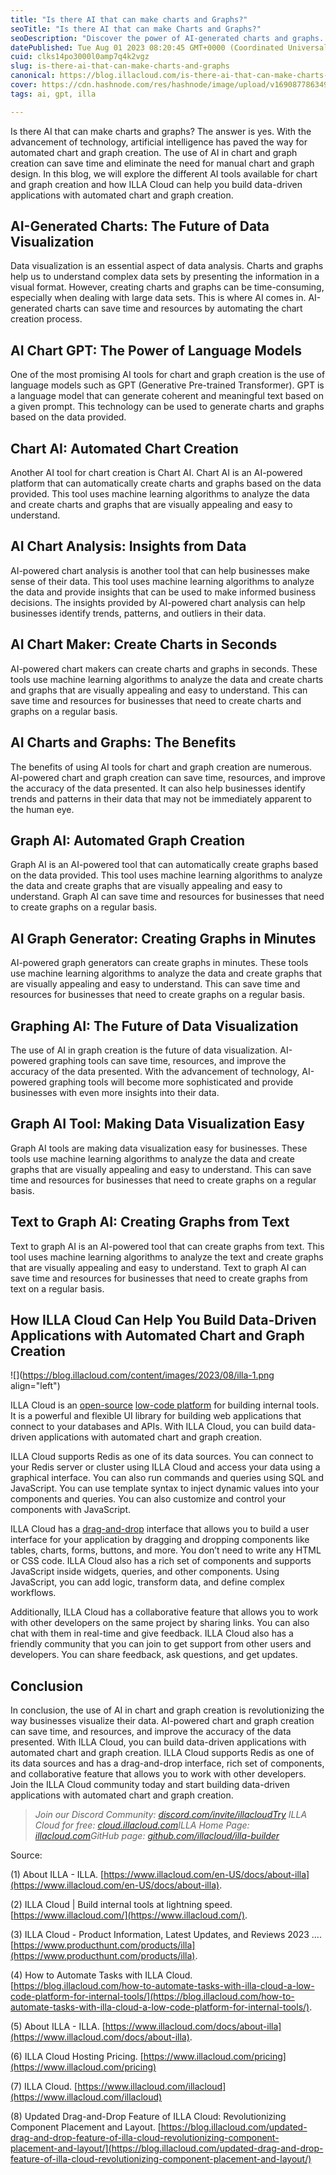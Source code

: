 ```yaml
---
title: "Is there AI that can make charts and Graphs?"
seoTitle: "Is there AI that can make Charts and Graphs?"
seoDescription: "Discover the power of AI-generated charts and graphs. Explore the different AI tools available for creating data visualizations and how ILLA Cloud can help."
datePublished: Tue Aug 01 2023 08:20:45 GMT+0000 (Coordinated Universal Time)
cuid: clks14po3000l0amp7q4k2vgz
slug: is-there-ai-that-can-make-charts-and-graphs
canonical: https://blog.illacloud.com/is-there-ai-that-can-make-charts-and-graphs/
cover: https://cdn.hashnode.com/res/hashnode/image/upload/v1690877863492/5443723e-348b-4ac3-97bf-ca254a97bc2e.jpeg
tags: ai, gpt, illa

---
```


Is there AI that can make charts and graphs? The answer is yes. With the advancement of technology, artificial intelligence has paved the way for automated chart and graph creation. The use of AI in chart and graph creation can save time and eliminate the need for manual chart and graph design. In this blog, we will explore the different AI tools available for chart and graph creation and how ILLA Cloud can help you build data-driven applications with automated chart and graph creation.

## AI-Generated Charts: The Future of Data Visualization

Data visualization is an essential aspect of data analysis. Charts and graphs help us to understand complex data sets by presenting the information in a visual format. However, creating charts and graphs can be time-consuming, especially when dealing with large data sets. This is where AI comes in. AI-generated charts can save time and resources by automating the chart creation process.

## AI Chart GPT: The Power of Language Models

One of the most promising AI tools for chart and graph creation is the use of language models such as GPT (Generative Pre-trained Transformer). GPT is a language model that can generate coherent and meaningful text based on a given prompt. This technology can be used to generate charts and graphs based on the data provided.

## Chart AI: Automated Chart Creation

Another AI tool for chart creation is Chart AI. Chart AI is an AI-powered platform that can automatically create charts and graphs based on the data provided. This tool uses machine learning algorithms to analyze the data and create charts and graphs that are visually appealing and easy to understand.

## AI Chart Analysis: Insights from Data

AI-powered chart analysis is another tool that can help businesses make sense of their data. This tool uses machine learning algorithms to analyze the data and provide insights that can be used to make informed business decisions. The insights provided by AI-powered chart analysis can help businesses identify trends, patterns, and outliers in their data.

## AI Chart Maker: Create Charts in Seconds

AI-powered chart makers can create charts and graphs in seconds. These tools use machine learning algorithms to analyze the data and create charts and graphs that are visually appealing and easy to understand. This can save time and resources for businesses that need to create charts and graphs on a regular basis.

## AI Charts and Graphs: The Benefits

The benefits of using AI tools for chart and graph creation are numerous. AI-powered chart and graph creation can save time, resources, and improve the accuracy of the data presented. It can also help businesses identify trends and patterns in their data that may not be immediately apparent to the human eye.

## Graph AI: Automated Graph Creation

Graph AI is an AI-powered tool that can automatically create graphs based on the data provided. This tool uses machine learning algorithms to analyze the data and create graphs that are visually appealing and easy to understand. Graph AI can save time and resources for businesses that need to create graphs on a regular basis.

## AI Graph Generator: Creating Graphs in Minutes

AI-powered graph generators can create graphs in minutes. These tools use machine learning algorithms to analyze the data and create graphs that are visually appealing and easy to understand. This can save time and resources for businesses that need to create graphs on a regular basis.

## Graphing AI: The Future of Data Visualization

The use of AI in graph creation is the future of data visualization. AI-powered graphing tools can save time, resources, and improve the accuracy of the data presented. With the advancement of technology, AI-powered graphing tools will become more sophisticated and provide businesses with even more insights into their data.

## Graph AI Tool: Making Data Visualization Easy

Graph AI tools are making data visualization easy for businesses. These tools use machine learning algorithms to analyze the data and create graphs that are visually appealing and easy to understand. This can save time and resources for businesses that need to create graphs on a regular basis.

## Text to Graph AI: Creating Graphs from Text

Text to graph AI is an AI-powered tool that can create graphs from text. This tool uses machine learning algorithms to analyze the text and create graphs that are visually appealing and easy to understand. Text to graph AI can save time and resources for businesses that need to create graphs from text on a regular basis.

## How ILLA Cloud Can Help You Build Data-Driven Applications with Automated Chart and Graph Creation

![](https://blog.illacloud.com/content/images/2023/08/illa-1.png align="left")

ILLA Cloud is an [open-source](https://blog.illacloud.com/opensource-for-non-developers/) [low-code platform](https://blog.illacloud.com/low-code-or-traditional-development-comparison/) for building internal tools. It is a powerful and flexible UI library for building web applications that connect to your databases and APIs. With ILLA Cloud, you can build data-driven applications with automated chart and graph creation.

ILLA Cloud supports Redis as one of its data sources. You can connect to your Redis server or cluster using ILLA Cloud and access your data using a graphical interface. You can also run commands and queries using SQL and JavaScript. You can use template syntax to inject dynamic values into your components and queries. You can also customize and control your components with JavaScript.

ILLA Cloud has a [drag-and-drop](https://blog.illacloud.com/updated-drag-and-drop-feature-of-illa-cloud-revolutionizing-component-placement-and-layout/) interface that allows you to build a user interface for your application by dragging and dropping components like tables, charts, forms, buttons, and more. You don’t need to write any HTML or CSS code. ILLA Cloud also has a rich set of components and supports JavaScript inside widgets, queries, and other components. Using JavaScript, you can add logic, transform data, and define complex workflows.

Additionally, ILLA Cloud has a collaborative feature that allows you to work with other developers on the same project by sharing links. You can also chat with them in real-time and give feedback. ILLA Cloud also has a friendly community that you can join to get support from other users and developers. You can share feedback, ask questions, and get updates.

## Conclusion

In conclusion, the use of AI in chart and graph creation is revolutionizing the way businesses visualize their data. AI-powered chart and graph creation can save time, and resources, and improve the accuracy of the data presented. With ILLA Cloud, you can build data-driven applications with automated chart and graph creation. ILLA Cloud supports Redis as one of its data sources and has a drag-and-drop interface, rich set of components, and collaborative feature that allows you to work with other developers. Join the ILLA Cloud community today and start building data-driven applications with automated chart and graph creation.

> *Join our Discord Community:* [*discord.com/invite/illacloudTry*](http://discord.com/invite/illacloudTry) *ILLA Cloud for free:* [*cloud.illacloud.com*](http://cloud.illacloud.com/?ref=illa-blog)*ILLA Home Page:* [*illacloud.com*](http://illacloud.com/?ref=illa-blog)*GitHub page:* [*github.com/illacloud/illa-builder*](http://github.com/illacloud/illa-builder)

Source:

(1) About ILLA - ILLA. [https://www.illacloud.com/en-US/docs/about-illa](https://www.illacloud.com/en-US/docs/about-illa).

(2) ILLA Cloud | Build internal tools at lightning speed. [https://www.illacloud.com/](https://www.illacloud.com/).

(3) ILLA Cloud - Product Information, Latest Updates, and Reviews 2023 .... [https://www.producthunt.com/products/illa](https://www.producthunt.com/products/illa).

(4) How to Automate Tasks with ILLA Cloud. [https://blog.illacloud.com/how-to-automate-tasks-with-illa-cloud-a-low-code-platform-for-internal-tools/](https://blog.illacloud.com/how-to-automate-tasks-with-illa-cloud-a-low-code-platform-for-internal-tools/).

(5) About ILLA - ILLA. [https://www.illacloud.com/docs/about-illa](https://www.illacloud.com/docs/about-illa).

(6) ILLA Cloud Hosting Pricing. [https://www.illacloud.com/pricing](https://www.illacloud.com/pricing)

(7) ILLA Cloud. [https://www.illacloud.com/illacloud](https://www.illacloud.com/illacloud)

(8) Updated Drag-and-Drop Feature of ILLA Cloud: Revolutionizing Component Placement and Layout. [https://blog.illacloud.com/updated-drag-and-drop-feature-of-illa-cloud-revolutionizing-component-placement-and-layout/](https://blog.illacloud.com/updated-drag-and-drop-feature-of-illa-cloud-revolutionizing-component-placement-and-layout/)